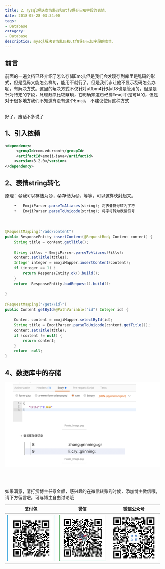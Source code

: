 ```yaml
---
title: 2、mysql解决表情乱码和utf8保存已知字段的表情.
date: 2018-05-28 03:34:00
tags: 
- Database
category: 
- Database
description: mysql解决表情乱码和utf8保存已知字段的表情.
---
```

<!-- image url 
https://raw.githubusercontent.com/HealerJean/HealerJean.github.io/master/blogImages
　　首行缩进
<font color="red">  </font>
-->

## 前言

前面的一遍文档已经介绍了怎么存储Emoji,但是我们会发现存到库里是乱码的形式，但是乱码又能怎么样的，能用不就行了。但是我们非让他不显示乱码怎么办呢，有解决方式。这里的解决方式不仅针对utfbm4针对utf8也是管用的，但是是针对特定的字段，处理起来比较繁琐，在明确知道已经有Emoji中是可以的，但是对于很多地方我们不知道有没有这个Emoji， 不建议使用这种方式


<br/>
好了，废话不多说了

## 1、引入依赖


```xml
<dependency>
     <groupId>com.vdurmont</groupId>
     <artifactId>emoji-java</artifactId>
    <version>3.2.0</version>
</dependency>

```


## 2、表情string转化

原理：😁我可以存储为:smile:，😭存储为:cry:，等等，可以这样映射起来。


```java
	•	EmojiParser.parseToAliases(string); 将表情符号转为字符
	•	EmojiParser.parseToUnicode(string); 将字符转为表情符号



@RequestMapping("/add/content")
public ResponseEntity insertContent(@RequestBody Content content) {
    String title = content.getTitle();

    String titles = EmojiParser.parseToAliases(title);
    content.setTitle(titles);
    Integer integer = emojiMapper.insertContent(content);
    if (integer == 1) {
        return ResponseEntity.ok().build();
    }
    return  ResponseEntity.badRequest().build();

}

@RequestMapping("/get/{id}")
public Content getById(@PathVariable("id") Integer id) {

    Content content = emojiMapper.selectById(id);
    String title = EmojiParser.parseToUnicode(content.getTitle());
    content.setTitle(title);
    if (content != null) {
        return content;
    }
    return  null;
}


```


## 4、数据库中的存储


![WX20180607-162928@2x](https://raw.githubusercontent.com/HealerJean/HealerJean.github.io/master/blogImages/WX20180607-162928@2x.png)




<br/><br/><br/>
如果满意，请打赏博主任意金额，感兴趣的在微信转账的时候，添加博主微信哦， 请下方留言吧。可与博主自由讨论哦

|支付包 | 微信|微信公众号|
|:-------:|:-------:|:------:|
|![支付宝](https://raw.githubusercontent.com/HealerJean/HealerJean.github.io/master/assets/img/tctip/alpay.jpg) | ![微信](https://raw.githubusercontent.com/HealerJean/HealerJean.github.io/master/assets/img/tctip/weixin.jpg)|![微信公众号](https://raw.githubusercontent.com/HealerJean/HealerJean.github.io/master/assets/img/my/qrcode_for_gh_a23c07a2da9e_258.jpg)|




<!-- Gitalk 评论 start  -->

<link rel="stylesheet" href="https://unpkg.com/gitalk/dist/gitalk.css">
<script src="https://unpkg.com/gitalk@latest/dist/gitalk.min.js"></script> 
<div id="gitalk-container"></div>    
 <script type="text/javascript">
    var gitalk = new Gitalk({
		clientID: `1d164cd85549874d0e3a`,
		clientSecret: `527c3d223d1e6608953e835b547061037d140355`,
		repo: `HealerJean.github.io`,
		owner: 'HealerJean',
		admin: ['HealerJean'],
		id: 'DES8N7QBAUHwNZIV',
    });
    gitalk.render('gitalk-container');
</script> 

<!-- Gitalk end -->

